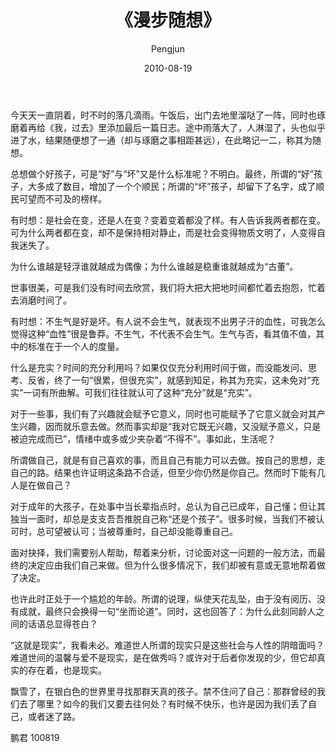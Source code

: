 ﻿---
layout: post
title: '《漫步随想》'
date: 2010-08-19
author: Pengjun
tags: 思想
---
今天天一直阴着，时不时的落几滴雨。午饭后，出门去地里溜哒了一阵，同时也琢磨着再给《我，过去》里添加最后一篇日志。途中雨落大了，人淋湿了，头也似乎进了水，结果随便想了一通（却与琢磨之事相距甚远），在此略记一二，称其为随想。

总想做个好孩子，可是“好”与“坏”又是什么标准呢？不明白。最终，所谓的“好”孩子，大多成了数目，增加了一个个顺民；所谓的“坏”孩子，却留下了名字，成了顺民可望而不可及的榜样。

有时想：是社会在变，还是人在变？变着变着都没了样。有人告诉我两者都在变。可为什么两者都在变，却不是保持相对静止，而是社会变得物质文明了，人变得自我迷失了。

为什么谁越是轻浮谁就越成为偶像；为什么谁越是稳重谁就越成为“古董”。

世事很美，可是我们没有时间去欣赏，我们将大把大把地时间都忙着去抱怨，忙着去消磨时间了。

有时想：不生气是好是坏。有人说不会生气，就表现不出男子汗的血性，可我怎么觉得这种“血性”很是鲁莽。不生气，不代表不会生气。生气与否，看其值不值，其中的标准在于一个人的度量。

什么是充实？时间的充分利用吗？如果仅仅充分利用时间于做，而没能发问、思考、反省，终了一句“很累，但很充实”，就感到知足，称其为充实，这未免对“充实”一词有所曲解。可我们往往就认可了这种“充分”就是“充实”。

对于一些事，我们有了兴趣就会赋予它意义，同时也可能赋予了它意义就会对其产生兴趣，因而就乐意去做。然而事实却是“我对它既无兴趣，又没赋予意义，只是被迫完成而已”，情绪中或多或少夹杂着“不得不”。事如此，生活呢？

所谓做自己，就是有自己喜欢的事，而且自己有能力可以去做。按自己的思想，走自己的路。结果也许证明这条路不合适，但至少你仍然是你自己。然而时下能有几人是在做自己？

对于成年的大孩子，在处事中当长辈指点时，总认为自己已成年，自己懂；但让其独当一面时，却总是支支吾吾推脱自己称“还是个孩子”。很多时候，当我们不被认可时，总可望被认可；当被尊重时，自己却没能尊重自己。

面对抉择，我们需要别人帮助，帮着来分析，讨论面对这一问题的一般方法，而最终的决定应由我们自己来做。但为什么很多情况下，我们却被有意或无意地帮着做了决定。

也许此时正处于一个尴尬的年龄。所谓的说理，纵使天花乱坠，由于没有阅历、没有成就，最终只会换得一句“坐而论道”。同时，这也回答了：为什么此刻同龄人之间的话语总显得苍白？

“这就是现实”，我看未必。难道世人所谓的现实只是这些社会与人性的阴暗面吗？难道世间的温馨与爱不是现实，是在做秀吗？或许对于后者你发现的少，但它却真实的存在着，也是现实。

飘雪了，在银白色的世界里寻找那群天真的孩子。禁不住问了自己：那群曾经的我们去了哪里？如今的我们又要去往何处？有时候不快乐，也许是因为我们丢了自己，或者迷了路。

鹏君
100819